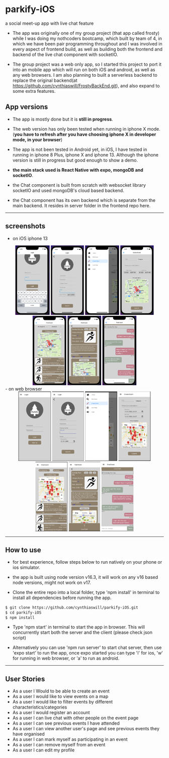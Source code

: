 # parkify-iOS

a social meet-up app with live chat feature

- The app was originally one of my group project (that app called frosty) while I was doing my nothcoders bootcamp, which built by team of 4, in which we have been pair programming throughout and I was involved in every aspect of frontend build, as well as building both the frontend and backend of the live chat component with socketIO.

- The group project was a web only app, so I started this project to port it into an mobile app which will run on both iOS and android, as well as any web browsers. I am also planning to built a serverless backend to replace the original backend(at https://github.com/cynthiaswill/FrostyBackEnd.git), and also expand to some extra features.

## App versions

- The app is mostly done but it is **still in progress**.

- The web version has only been tested when running in iphone X mode. (**you have to refresh after you have choosing iphone X in developer mode, in your browser**)

- The app is not been tested in Android yet, in iOS, I have tested in running in iphone 8 Plus, iphone X and iphone 13. Although the iphone version is still in progress but good enough to show a demo.

- **the main stack used is React Native with expo, mongoDB and socketIO**.

- the Chat component is built from scratch with websocket library socketIO and used mongoDB's cloud based backend.

- the Chat component has its own backend which is separate from the main backend. It resides in server folder in the frontend repo here.

---

## screenshots

- on iOS iphone 13
<div align="center">
  <img src="./screenshots/ios0.png" height="220" title="login web">
  <img src="./screenshots/ios2.png" height="220" title="signup web">
  <img src="./screenshots/ios3.png" height="220" title="signup web">
  <img src="./screenshots/ios4.png" height="220" title="signup web">
  <img src="./screenshots/ios5.png" height="220" title="signup web">
  <img src="./screenshots/ios6.png" height="220" title="signup web">
  <img src="./screenshots/ios7.png" height="220" title="signup web">
</div>
- on web browser
<div align="center">
  <img src="./screenshots/web1.png" height="220" title="login web">
  <img src="./screenshots/web2.png" height="220" title="signup web">
  <img src="./screenshots/web3.png" height="220" title="signup web">
  <img src="./screenshots/web4.png" height="220" title="signup web">
  <img src="./screenshots/web5.png" height="220" title="signup web">
  <img src="./screenshots/web6.png" height="220" title="signup web">
  <img src="./screenshots/web7.png" height="220" title="signup web">
</div>

---

## How to use

- for best experience, follow steps below to run natively on your phone or ios simulator.

- the app is built using node version v16.3, it will work on any v16 based node versions, might not work on v17.

- Clone the entire repo into a local folder, type 'npm install' in terminal to install all dependencies before running the app.

```
$ git clone https://github.com/cynthiaswill/parkify-iOS.git
$ cd parkify-iOS
$ npm install
```

- Type 'npm start' in terminal to start the app in browser. This will concurrently start both the server and the client (please check json script)

- Alternatively you can use 'npm run server' to start chat server, then use 'expo start' to run the app, once expo started you can type 'i' for ios, 'w' for running in web browser, or 'a' to run as android.

---

## User Stories

- As a user I Would to be able to create an event
- As a user I would like to view events on a map
- As a user I would like to filter events by different characteristics/categories
- As a user I would register an account
- As a user I can live chat with other people on the event page
- As a user I can see previous events I have attended
- As a user I can view another user's page and see previous events they have organised
- As a user I can mark myself as participating in an event
- As a user I can remove myself from an event
- As a user I can edit my profile
